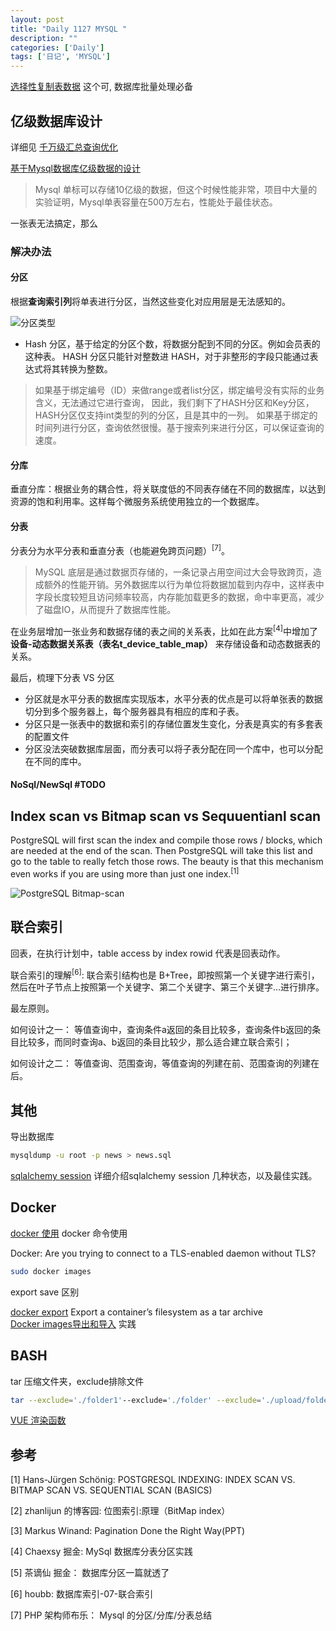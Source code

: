 ```yaml
---
layout: post
title: "Daily 1127 MYSQL "
description: ""
categories: ['Daily']
tags: ['日记', 'MYSQL']
---
```

 

[选择性复制表数据](https://www.awaimai.com/1578.html) 这个可, 数据库批量处理必备  

## 亿级数据库设计
详细见 [千万级汇总查询优化](https://article.itxueyuan.com/7JAoD) 

[基于Mysql数据库亿级数据的设计](https://cloud.tencent.com/developer/article/1456270)

> Mysql 单标可以存储10亿级的数据，但这个时候性能非常，项目中大量的实验证明，Mysql单表容量在500万左右，性能处于最佳状态。

一张表无法搞定，那么

### 解决办法
#### 分区
根据**查询索引列**将单表进行分区，当然这些变化对应用层是无法感知的。

![分区类型](https://ask.qcloudimg.com/http-save/yehe-2991005/b0o5b8zkym.jpeg?imageView2/2/w/1620)

- Hash 分区，基于给定的分区个数，将数据分配到不同的分区。例如会员表的这种表。 HASH 分区只能针对整数进 HASH，对于非整形的字段只能通过表达式将其转换为整数。

> 如果基于绑定编号（ID）来做range或者list分区，绑定编号没有实际的业务含义，无法通过它进行查询， 因此，我们剩下了HASH分区和Key分区，HASH分区仅支持int类型的列的分区，且是其中的一列。 如果基于绑定的时间列进行分区，查询依然很慢。基于搜索列来进行分区，可以保证查询的速度。 

#### 分库

垂直分库：根据业务的耦合性，将关联度低的不同表存储在不同的数据库，以达到资源的饱和利用率。这样每个微服务系统使用独立的一个数据库。

#### 分表
分表分为水平分表和垂直分表（也能避免跨页问题）<sup>[7]</sup>。

> MySQL 底层是通过数据页存储的，一条记录占用空间过大会导致跨页，造成额外的性能开销。另外数据库以行为单位将数据加载到内存中，这样表中字段长度较短且访问频率较高，内存能加载更多的数据，命中率更高，减少了磁盘IO，从而提升了数据库性能。

在业务层增加一张业务和数据存储的表之间的关系表，比如在此方案<sup>[4]</sup>中增加了 **设备-动态数据关系表（表名t_device_table_map）** 来存储设备和动态数据表的关系。

最后，梳理下分表 VS 分区

- 分区就是水平分表的数据库实现版本，水平分表的优点是可以将单张表的数据切分到多个服务器上，每个服务器具有相应的库和子表。
- 分区只是一张表中的数据和索引的存储位置发生变化，分表是真实的有多套表的配置文件
- 分区没法突破数据库层面，而分表可以将子表分配在同一个库中，也可以分配在不同的库中。


####  NoSql/NewSql #TODO


## Index scan vs Bitmap scan vs Sequuentianl scan
PostgreSQL will first scan the index and compile those rows / blocks, which are needed at the end of the scan. Then PostgreSQL will take this list and go to the table to really fetch those rows. The beauty is that this mechanism even works if you are using more than just one index.<sup>[1]</sup>

![PostgreSQL Bitmap-scan](https://www.cybertec-postgresql.com/wp-content/uploads/2018/01/03_PostgreSQL-Bitmap-scan.jpg)


## 联合索引
回表，在执行计划中，table access by index rowid 代表是回表动作。

联合索引的理解<sup>[6]</sup>: 联合索引结构也是 B+Tree，即按照第一个关键字进行索引，然后在叶子节点上按照第一个关键字、第二个关键字、第三个关键字...进行排序。

最左原则。

如何设计之一： 等值查询中，查询条件a返回的条目比较多，查询条件b返回的条目比较多，而同时查询a、b返回的条目比较少，那么适合建立联合索引；

如何设计之二： 等值查询、范围查询，等值查询的列建在前、范围查询的列建在后。

## 其他
导出数据库
```bash
mysqldump -u root -p news > news.sql
```
[sqlalchemy session](http://sunnyingit.github.io/book/section_python/SQLalchemy-session.html) 详细介绍sqlalchemy session 几种状态，以及最佳实践。  

## Docker 

[docker 使用](https://docs.docker.com/engine/reference/commandline/rm/)  docker 命令使用  

Docker: Are you trying to connect to a TLS-enabled daemon without TLS?

``` bash
sudo docker images
```

export save 区别

[docker export](https://docs.docker.com/engine/reference/commandline/export/) Export a container’s filesystem as a tar archive  
[Docker images导出和导入](http://www.jianshu.com/p/8408e06b7273) 实践  


## BASH

tar 压缩文件夹，exclude排除文件   

```bash
tar --exclude='./folder1'--exclude='./folder' --exclude='./upload/folder2' -zcvf /backup/filename.tgz .
```

[VUE 渲染函数](https://cn.vuejs.org/v2/guide/render-function.html)   


## 参考

[1] Hans-Jürgen Schönig: POSTGRESQL INDEXING: INDEX SCAN VS. BITMAP SCAN VS. SEQUENTIAL SCAN (BASICS)

[2] zhanlijun 的博客园: 位图索引:原理（BitMap index）

[3] Markus Winand: Pagination Done the Right Way(PPT)

[4] Chaexsy 掘金: MySql 数据库分表分区实践

[5] 茶谪仙 掘金： 数据库分区一篇就透了

[6] houbb: 数据库索引-07-联合索引

[7] PHP 架构师布乐： Mysql 的分区/分库/分表总结
